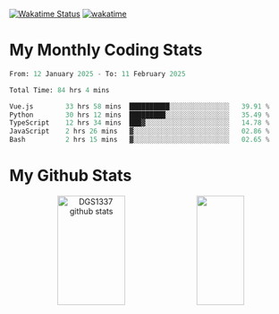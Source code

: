 [![Wakatime Status](https://github.com/noopurphalak/noopurphalak/workflows/wakatime-status-update/badge.svg)](https://github.com/noopurphalak/noopurphalak/actions/workflows/main.yml)
[![wakatime](https://wakatime.com/badge/user/80ace140-ef40-4fdd-b8ed-f3be3d2e1aea.svg)](https://wakatime.com/@80ace140-ef40-4fdd-b8ed-f3be3d2e1aea)

# My Monthly Coding Stats

<!--START_SECTION:waka-->

```python
From: 12 January 2025 - To: 11 February 2025

Total Time: 84 hrs 4 mins

Vue.js        33 hrs 58 mins  ██████████░░░░░░░░░░░░░░░   39.91 %
Python        30 hrs 12 mins  █████████░░░░░░░░░░░░░░░░   35.49 %
TypeScript    12 hrs 34 mins  ███▓░░░░░░░░░░░░░░░░░░░░░   14.78 %
JavaScript    2 hrs 26 mins   ▓░░░░░░░░░░░░░░░░░░░░░░░░   02.86 %
Bash          2 hrs 15 mins   ▓░░░░░░░░░░░░░░░░░░░░░░░░   02.65 %
```

<!--END_SECTION:waka-->

# My Github Stats
<div style="text-align: center;">
  <img width="49%" height="195px" src="https://github-readme-stats-sigma-five.vercel.app/api?username=noopurphalak&show_icons=true&count_private=true&hide_border=true&title_color=00FFFF&icon_color=00FFFF&text_color=00FFFF&bg_color=0d1117" alt="DGS1337 github stats" />
  <img width="41%" height="195px" src="https://github-readme-stats-sigma-five.vercel.app/api/top-langs/?username=noopurphalak&layout=compact&hide_border=true&title_color=00FFFF&text_color=00FFFF&bg_color=0d1117" />
</div>
